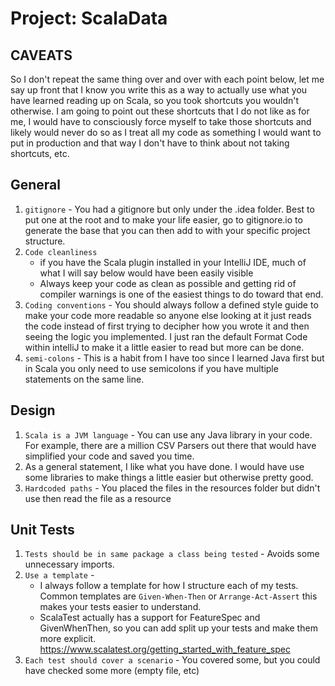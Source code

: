 # Project: ScalaData

## CAVEATS
So I don't repeat the same thing over and over with each point below, let me say up front that I know you write this as
a way to actually use what you have learned reading up on Scala, so you took shortcuts you wouldn't otherwise. I am going
to point out these shortcuts that I do not like as for me, I would have to consciously force myself to take those
shortcuts and likely would never do so as I treat all my code as something I would want to put in production and that
way I don't have to think about not taking shortcuts, etc.

## General
1. `gitignore` - You had a gitignore but only under the .idea folder. Best to put one at the root and to make your life
   easier, go to gitignore.io to generate the base that you can then add to with your specific project structure.
2. `Code cleanliness`
    * if you have the Scala plugin installed in your IntelliJ IDE, much of what I will say below would have been easily
      visible
    * Always keep your code as clean as possible and getting rid of compiler warnings is one of the easiest things to do
      toward that end.
3. `Coding conventions` - You should always follow a defined style guide to make your code more readable so anyone else looking at it just reads the code instead of first trying to decipher how you wrote it and then seeing the logic you implemented. I just ran the default Format Code within intelliJ to make it a little easier to read but more can be done.
4. `semi-colons` - This is a habit from I have too since I learned Java first but in Scala you only need to use
   semicolons if you have multiple statements on the same line.

## Design
1. `Scala is a JVM language` - You can use any Java library in your code. For example, there are a million CSV Parsers out there that would have simplified your code and saved you time.
2. As a general statement, I like what you have done. I would have use some libraries to make things a little easier but otherwise pretty good. 
3. `Hardcoded paths` - You placed the files in the resources folder but didn't use then read the file as a resource

## Unit Tests
1. `Tests should be in same package a class being tested` - Avoids some unnecessary imports.
2. `Use a template` -
   * I always follow a template for how I structure each of my tests. Common templates are `Given-When-Then` or `Arrange-Act-Assert` this makes your tests easier to understand.
   * ScalaTest actually has a support for FeatureSpec and GivenWhenThen, so you can add split up your tests and make them more explicit. https://www.scalatest.org/getting_started_with_feature_spec
3. `Each test should cover a scenario` - You covered some, but you could have checked some more (empty file, etc)


